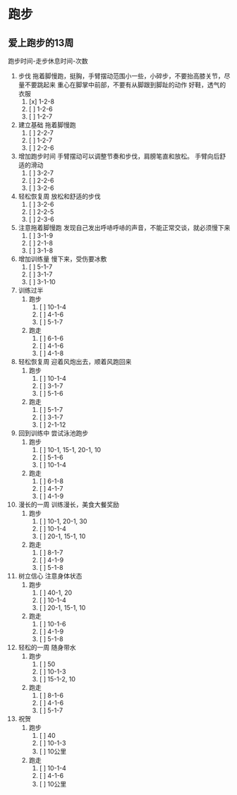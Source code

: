 # 跑步

## 爱上跑步的13周

跑步时间-走步休息时间-次数

1. 步伐
   拖着脚慢跑，挺胸，手臂摆动范围小一些，小碎步，不要抬高膝关节，尽量不要跳起来
   重心在脚掌中前部，不要有从脚跟到脚趾的动作
   好鞋，透气的衣服
   1. [x] 1-2-8
   2. [ ] 1-2-6
   3. [ ] 1-2-7
2. 建立基础
   拖着脚慢跑
   1. [ ] 2-2-7
   2. [ ] 1-2-7
   3. [ ] 2-2-6
3. 增加跑步时间
   手臂摆动可以调整节奏和步伐，肩膀笔直和放松。
   手臂向后舒适的滑动
   1. [ ] 3-2-7
   2. [ ] 2-2-6
   3. [ ] 3-2-6
4. 轻松恢复周
   放松和舒适的步伐
   1. [ ] 3-2-6
   2. [ ] 2-2-5
   3. [ ] 2-3-6
5. 注意拖着脚慢跑
   发现自己发出呼哧呼哧的声音，不能正常交谈，就必须慢下来
   1. [ ] 3-1-9
   2. [ ] 2-1-8
   3. [ ] 3-1-8
6. 增加训练量
   慢下来，受伤要冰敷
   1. [ ] 5-1-7
   2. [ ] 3-1-7
   3. [ ] 3-1-10
7. 训练过半
   1. 跑步
      1. [ ] 10-1-4
      2. [ ] 4-1-6
      3. [ ] 5-1-7
   2. 跑走
      1. [ ] 6-1-6
      2. [ ] 4-1-6
      3. [ ] 4-1-8
8. 轻松恢复周
   迎着风炮出去，顺着风跑回来
   1. 跑步
      1. [ ] 10-1-4
      2. [ ] 3-1-7
      3. [ ] 5-1-6
   2. 跑走
      1. [ ] 5-1-7
      2. [ ] 3-1-7
      3. [ ] 2-1-12
9. 回到训练中
   尝试泳池跑步
   1. 跑步
       1. [ ] 10-1, 15-1, 20-1, 10
       2. [ ] 5-1-6
       3. [ ] 10-1-4
   2. 跑走
       1. [ ] 6-1-8
       2. [ ] 4-1-7
       3. [ ] 4-1-9
10. 漫长的一周
    训练漫长，美食大餐奖励
    1. 跑步
       1. [ ] 10-1, 20-1, 30
       2. [ ] 10-1-4
       3. [ ] 20-1, 15-1, 10
    2. 跑走
        1. [ ] 8-1-7
        2. [ ] 4-1-9
        3. [ ] 5-1-8
11. 树立信心
    注意身体状态
    1. 跑步
       1. [ ] 40-1, 20
       2. [ ] 10-1-4
       3. [ ] 20-1, 15-1, 10
    2. 跑走
       1. [ ] 10-1-6
       2. [ ] 4-1-9
       3. [ ] 5-1-8
12. 轻松的一周
    随身带水
    1. 跑步
       1. [ ] 50
       2. [ ] 10-1-3
       3. [ ] 15-1-2, 10
    2. 跑走
       1. [ ] 8-1-6
       2. [ ] 4-1-6
       3. [ ] 5-1-7
13. 祝贺
    1. 跑步
       1. [ ] 40
       2. [ ] 10-1-3
       3. [ ] 10公里
    2. 跑走
       1. [ ] 10-1-4
       2. [ ] 4-1-6
       3. [ ] 10公里
